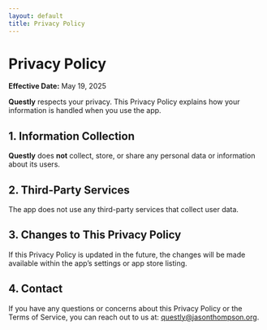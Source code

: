 ```yaml
---
layout: default
title: Privacy Policy
---
```


# Privacy Policy

**Effective Date:** May 19, 2025

**Questly** respects your privacy. This Privacy Policy explains how your information is handled when you use the app.

## 1. Information Collection

**Questly** does **not** collect, store, or share any personal data or information about its users.

## 2. Third-Party Services

The app does not use any third-party services that collect user data.

## 3. Changes to This Privacy Policy

If this Privacy Policy is updated in the future, the changes will be made available within the app’s settings or app store listing.

## 4. Contact

If you have any questions or concerns about this Privacy Policy or the Terms of Service, you can reach out to us at: [questly@jasonthompson.org](mailto:questly@jasonthompson.org).
